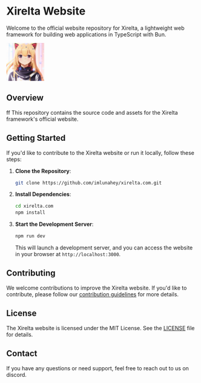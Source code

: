 # Xirelta Website

Welcome to the official website repository for Xirelta, a lightweight web framework for building web applications in TypeScript with Bun.

<p align="left">
  <img src="./.github/assets/logo.png" alt="Xirelta Logo" width="100" height="100"/>
</p>

## Overview
ff
This repository contains the source code and assets for the Xirelta framework's official website.

## Getting Started

If you'd like to contribute to the Xirelta website or run it locally, follow these steps:

1. **Clone the Repository**:

   ```bash
   git clone https://github.com/imlunahey/xirelta.com.git
   ```

2. **Install Dependencies**:

   ```bash
   cd xirelta.com
   npm install
   ```

3. **Start the Development Server**:

   ```bash
   npm run dev
   ```

   This will launch a development server, and you can access the website in your browser at `http://localhost:3000`.

## Contributing

We welcome contributions to improve the Xirelta website. If you'd like to contribute, please follow our [contribution guidelines](CONTRIBUTING.md) for more details.

## License

The Xirelta website is licensed under the MIT License. See the [LICENSE](LICENSE) file for details.

## Contact

If you have any questions or need support, feel free to reach out to us on discord.
